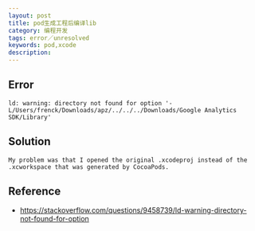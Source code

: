 ```yaml
---
layout: post
title: pod生成工程后编译lib
category: 编程开发
tags: error／unresolved
keywords: pod,xcode
description: 
---	
```



## Error

```
ld: warning: directory not found for option '-L/Users/frenck/Downloads/apz/../../../Downloads/Google Analytics SDK/Library'
```

## Solution

```
My problem was that I opened the original .xcodeproj instead of the .xcworkspace that was generated by CocoaPods.
```

## Reference

* <https://stackoverflow.com/questions/9458739/ld-warning-directory-not-found-for-option>